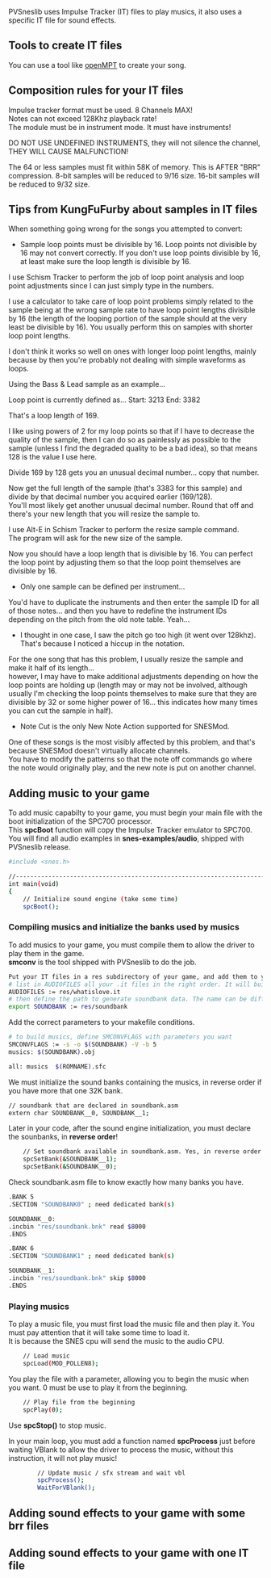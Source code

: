 PVSneslib uses Impulse Tracker (IT) files to play musics, it also uses a specific IT file for sound effects.  

## Tools to create IT files

You can use a tool like [openMPT](https://openmpt.org/) to create your song.  

## Composition rules for your IT files

Impulse tracker format must be used. 8 Channels MAX!  
Notes can not exceed 128Khz playback rate!  
The module must be in instrument mode. It must have instruments!  

DO NOT USE UNDEFINED INSTRUMENTS, they will not silence the channel, THEY WILL CAUSE MALFUNCTION!  

The 64 or less samples must fit within 58K of memory. This is AFTER "BRR" compression. 8-bit samples will be reduced to 9/16 size. 16-bit samples will be reduced to 9/32 size.  

## Tips from KungFuFurby about samples in IT files  

When something going wrong for the songs you attempted to convert:  

- Sample loop points must be divisible by 16. Loop points not divisible by 16 may not convert correctly. 
If you don't use loop points divisible by 16, at least make sure the loop length is divisible by 16.  

I use Schism Tracker to perform the job of loop point analysis and loop point adjustments since I can just simply type in the numbers.

I use a calculator to take care of loop point problems simply related to the sample being at the wrong sample rate to have loop point lengths divisible by 16 (the length of the looping portion of the sample should at the very least be divisible by 16).
You usually perform this on samples with shorter loop point lengths. 

I don't think it works so well on ones with longer loop point lengths, mainly because by then you're probably not dealing with simple waveforms as loops.

Using the Bass & Lead sample as an example...

Loop point is currently defined as...
Start: 3213
End: 3382

That's a loop length of 169.

I like using powers of 2 for my loop points so that if I have to decrease the quality of the sample, then I can do so as painlessly as possible to the sample (unless I find the degraded quality to be a bad idea), so that means 128 is the value I use here.

Divide 169 by 128 gets you an unusual decimal number... copy that number.  

Now get the full length of the sample (that's 3383 for this sample) and divide by that decimal number you acquired earlier (169/128).  
You'll most likely get another unusual decimal number. Round that off and there's your new length that you will resize the sample to.  

I use Alt-E in Schism Tracker to perform the resize sample command.  
The program will ask for the new size of the sample.  

Now you should have a loop length that is divisible by 16. You can perfect the loop point by adjusting them so that the loop point themselves are divisible by 16.  

- Only one sample can be defined per instrument...  

You'd have to duplicate the instruments and then enter the sample ID for all of those notes... and then you have to redefine the instrument IDs depending on the pitch from the old note table. Yeah...  

- I thought in one case, I saw the pitch go too high (it went over 128khz). That's because I noticed a hiccup in the notation.  

For the one song that has this problem, I usually resize the sample and make it half of its length...  
however, I may have to make additional adjustments depending on how the loop points are holding up (length may or may not be involved, although usually I'm checking the loop points themselves to make sure that they are divisible by 32 or some higher power of 16... this indicates how many times you can cut the sample in half).  

- Note Cut is the only New Note Action supported for SNESMod.  

One of these songs is the most visibly affected by this problem, and that's because SNESMod doesn't virtually allocate channels.  
You have to modify the patterns so that the note off commands go where the note would originally play, and the new note is put on another channel.  

## Adding music to your game  

To add music capabilty to your game, you must begin your main file with the boot initialization of the SPC700 processor.  
This **spcBoot** function will copy the Impulse Tracker emulator to SPC700.  
You will find all audio examples in **snes-examples/audio**, shipped with PVSneslib release.  

```bash
#include <snes.h>

//---------------------------------------------------------------------------------
int main(void)
{
    // Initialize sound engine (take some time)
    spcBoot();
```

### Compiling musics and initialize the banks used by musics  

To add musics to your game, you must compile them to allow the driver to play them in the game.  
**smconv** is the tool shipped with PVSneslib to do the job.  

```bash
Put your IT files in a res subdirectory of your game, and add them to your makefile.
# list in AUDIOFILES all your .it files in the right order. It will build to generate soundbank file
AUDIOFILES := res/whatislove.it
# then define the path to generate soundbank data. The name can be different but do not forget to update your include in .c file !
export SOUNDBANK := res/soundbank
```

Add the correct parameters to your makefile conditions.

```bash
# to build musics, define SMCONVFLAGS with parameters you want
SMCONVFLAGS	:= -s -o $(SOUNDBANK) -V -b 5
musics: $(SOUNDBANK).obj

all: musics  $(ROMNAME).sfc
```

We must initialize the sound banks containing the musics, in reverse order if you have more that one 32K bank.  

```bash
// soundbank that are declared in soundbank.asm
extern char SOUNDBANK__0, SOUNDBANK__1;
```

Later in your code, after the sound engine initialization, you must declare the sounbanks, in **reverse order**!

```bash
    // Set soundbank available in soundbank.asm. Yes, in reverse order !
    spcSetBank(&SOUNDBANK__1);
    spcSetBank(&SOUNDBANK__0);
```

Check soundbank.asm file to know exactly how many banks you have.

```bash
.BANK 5
.SECTION "SOUNDBANK0" ; need dedicated bank(s)

SOUNDBANK__0:
.incbin "res/soundbank.bnk" read $8000
.ENDS

.BANK 6
.SECTION "SOUNDBANK1" ; need dedicated bank(s)

SOUNDBANK__1:
.incbin "res/soundbank.bnk" skip $8000
.ENDS
```

### Playing musics  

To play a  music file, you must first load the music file and then play it. You must pay attention that it will take some time to load it.  
It is because the SNES cpu will send the music to the audio CPU.

```bash
    // Load music
    spcLoad(MOD_POLLEN8);
```

You play the file with a parameter, allowing you to begin the music when you want. 0 must be use to play it from the beginning.  

```bash
    // Play file from the beginning
    spcPlay(0);
```
Use **spcStop()** to stop music.  

In your main loop, you must add a function named **spcProcess** just before waiting VBlank to allow the driver to process the music, without this instruction, it will not play music!

```bash
        // Update music / sfx stream and wait vbl
        spcProcess();
        WaitForVBlank();
```

## Adding sound effects to your game with some brr files  


## Adding sound effects to your game with one IT file  

